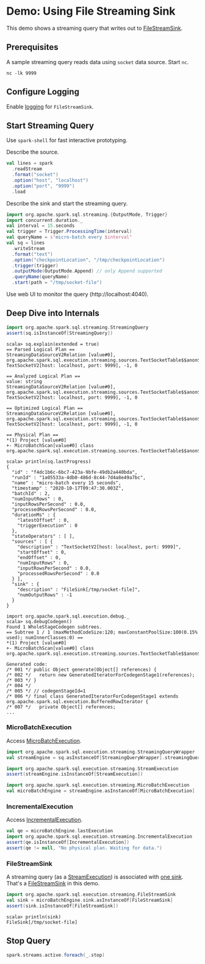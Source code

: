 # Demo: Using File Streaming Sink

This demo shows a streaming query that writes out to [FileStreamSink](../datasources/file/FileStreamSink.md).

## Prerequisites

A sample streaming query reads data using `socket` data source. Start `nc`.

```shell
nc -lk 9999
```

## Configure Logging

Enable [logging](../datasources/file/FileStreamSink.md#logging) for `FileStreamSink`.

## Start Streaming Query

Use `spark-shell` for fast interactive prototyping.

Describe the source.

```scala
val lines = spark
  .readStream
  .format("socket")
  .option("host", "localhost")
  .option("port", "9999")
  .load
```

Describe the sink and start the streaming query.

```scala
import org.apache.spark.sql.streaming.{OutputMode, Trigger}
import concurrent.duration._
val interval = 15.seconds
val trigger = Trigger.ProcessingTime(interval)
val queryName = s"micro-batch every $interval"
val sq = lines
  .writeStream
  .format("text")
  .option("checkpointLocation", "/tmp/checkpointLocation")
  .trigger(trigger)
  .outputMode(OutputMode.Append) // only Append supported
  .queryName(queryName)
  .start(path = "/tmp/socket-file")
```

Use web UI to monitor the query (http://localhost:4040).

## Deep Dive into Internals

```scala
import org.apache.spark.sql.streaming.StreamingQuery
assert(sq.isInstanceOf[StreamingQuery])
```

```text
scala> sq.explain(extended = true)
== Parsed Logical Plan ==
StreamingDataSourceV2Relation [value#0], org.apache.spark.sql.execution.streaming.sources.TextSocketTable$$anon$1@aa58ed0, TextSocketV2[host: localhost, port: 9999], -1, 0

== Analyzed Logical Plan ==
value: string
StreamingDataSourceV2Relation [value#0], org.apache.spark.sql.execution.streaming.sources.TextSocketTable$$anon$1@aa58ed0, TextSocketV2[host: localhost, port: 9999], -1, 0

== Optimized Logical Plan ==
StreamingDataSourceV2Relation [value#0], org.apache.spark.sql.execution.streaming.sources.TextSocketTable$$anon$1@aa58ed0, TextSocketV2[host: localhost, port: 9999], -1, 0

== Physical Plan ==
*(1) Project [value#0]
+- MicroBatchScan[value#0] class org.apache.spark.sql.execution.streaming.sources.TextSocketTable$$anon$1
```

```text
scala> println(sq.lastProgress)
{
  "id" : "f4dc1b6c-6bc7-423a-9bfe-49db2a440bda",
  "runId" : "1a05533a-4db0-486d-8c44-7d4a8e49a7bc",
  "name" : "micro-batch every 15 seconds",
  "timestamp" : "2020-10-17T09:47:30.003Z",
  "batchId" : 2,
  "numInputRows" : 0,
  "inputRowsPerSecond" : 0.0,
  "processedRowsPerSecond" : 0.0,
  "durationMs" : {
    "latestOffset" : 0,
    "triggerExecution" : 0
  },
  "stateOperators" : [ ],
  "sources" : [ {
    "description" : "TextSocketV2[host: localhost, port: 9999]",
    "startOffset" : 0,
    "endOffset" : 0,
    "numInputRows" : 0,
    "inputRowsPerSecond" : 0.0,
    "processedRowsPerSecond" : 0.0
  } ],
  "sink" : {
    "description" : "FileSink[/tmp/socket-file]",
    "numOutputRows" : -1
  }
}
```

```text
import org.apache.spark.sql.execution.debug._
scala> sq.debugCodegen()
Found 1 WholeStageCodegen subtrees.
== Subtree 1 / 1 (maxMethodCodeSize:120; maxConstantPoolSize:100(0.15% used); numInnerClasses:0) ==
*(1) Project [value#0]
+- MicroBatchScan[value#0] class org.apache.spark.sql.execution.streaming.sources.TextSocketTable$$anon$1

Generated code:
/* 001 */ public Object generate(Object[] references) {
/* 002 */   return new GeneratedIteratorForCodegenStage1(references);
/* 003 */ }
/* 004 */
/* 005 */ // codegenStageId=1
/* 006 */ final class GeneratedIteratorForCodegenStage1 extends org.apache.spark.sql.execution.BufferedRowIterator {
/* 007 */   private Object[] references;
...
```

### MicroBatchExecution

Access [MicroBatchExecution](../MicroBatchExecution.md).

```scala
import org.apache.spark.sql.execution.streaming.StreamingQueryWrapper
val streamEngine = sq.asInstanceOf[StreamingQueryWrapper].streamingQuery

import org.apache.spark.sql.execution.streaming.StreamExecution
assert(streamEngine.isInstanceOf[StreamExecution])

import org.apache.spark.sql.execution.streaming.MicroBatchExecution
val microBatchEngine = streamEngine.asInstanceOf[MicroBatchExecution]
```

### IncrementalExecution

Access [IncrementalExecution](../IncrementalExecution.md).

```scala
val qe = microBatchEngine.lastExecution
import org.apache.spark.sql.execution.streaming.IncrementalExecution
assert(qe.isInstanceOf[IncrementalExecution])
assert(qe != null, "No physical plan. Waiting for data.")
```

### FileStreamSink

A streaming query (as a [StreamExecution](../StreamExecution.md)) is associated with [one sink](../StreamExecution.md#sink). That's a [FileStreamSink](../datasources/file/FileStreamSink.md) in this demo.

```scala
import org.apache.spark.sql.execution.streaming.FileStreamSink
val sink = microBatchEngine.sink.asInstanceOf[FileStreamSink]
assert(sink.isInstanceOf[FileStreamSink])
```

```text
scala> println(sink)
FileSink[/tmp/socket-file]
```

## Stop Query

```scala
spark.streams.active.foreach(_.stop)
```
